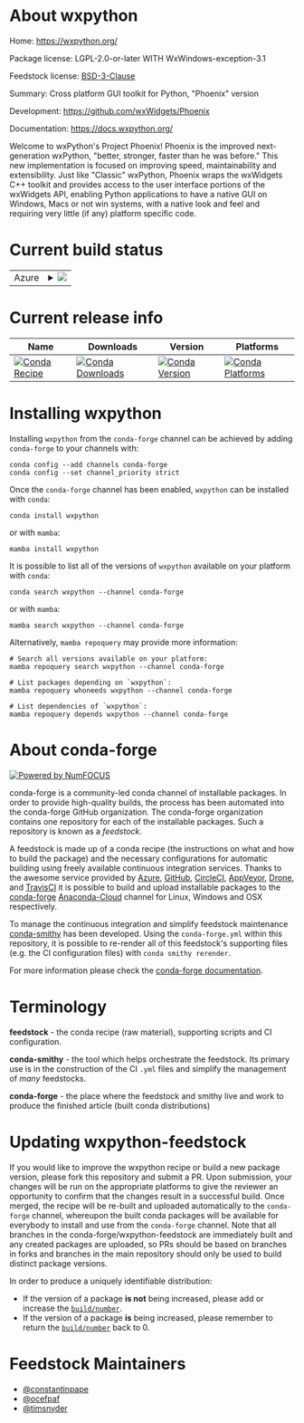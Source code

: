 About wxpython
==============

Home: https://wxpython.org/

Package license: LGPL-2.0-or-later WITH WxWindows-exception-3.1

Feedstock license: [BSD-3-Clause](https://github.com/conda-forge/wxpython-feedstock/blob/main/LICENSE.txt)

Summary: Cross platform GUI toolkit for Python, "Phoenix" version

Development: https://github.com/wxWidgets/Phoenix

Documentation: https://docs.wxpython.org/

Welcome to wxPython's Project Phoenix! Phoenix is the improved next-generation
wxPython, "better, stronger, faster than he was before." This new
implementation is focused on improving speed, maintainability and
extensibility. Just like "Classic" wxPython, Phoenix wraps the wxWidgets C++
toolkit and provides access to the user interface portions of the wxWidgets
API, enabling Python applications to have a native GUI on Windows, Macs or
not win systems, with a native look and feel and requiring very little (if any)
platform specific code.


Current build status
====================


<table>
    
  <tr>
    <td>Azure</td>
    <td>
      <details>
        <summary>
          <a href="https://dev.azure.com/conda-forge/feedstock-builds/_build/latest?definitionId=2149&branchName=main">
            <img src="https://dev.azure.com/conda-forge/feedstock-builds/_apis/build/status/wxpython-feedstock?branchName=main">
          </a>
        </summary>
        <table>
          <thead><tr><th>Variant</th><th>Status</th></tr></thead>
          <tbody><tr>
              <td>linux_64_python3.10.____cpython</td>
              <td>
                <a href="https://dev.azure.com/conda-forge/feedstock-builds/_build/latest?definitionId=2149&branchName=main">
                  <img src="https://dev.azure.com/conda-forge/feedstock-builds/_apis/build/status/wxpython-feedstock?branchName=main&jobName=linux&configuration=linux%20linux_64_python3.10.____cpython" alt="variant">
                </a>
              </td>
            </tr><tr>
              <td>linux_64_python3.8.____cpython</td>
              <td>
                <a href="https://dev.azure.com/conda-forge/feedstock-builds/_build/latest?definitionId=2149&branchName=main">
                  <img src="https://dev.azure.com/conda-forge/feedstock-builds/_apis/build/status/wxpython-feedstock?branchName=main&jobName=linux&configuration=linux%20linux_64_python3.8.____cpython" alt="variant">
                </a>
              </td>
            </tr><tr>
              <td>linux_64_python3.9.____cpython</td>
              <td>
                <a href="https://dev.azure.com/conda-forge/feedstock-builds/_build/latest?definitionId=2149&branchName=main">
                  <img src="https://dev.azure.com/conda-forge/feedstock-builds/_apis/build/status/wxpython-feedstock?branchName=main&jobName=linux&configuration=linux%20linux_64_python3.9.____cpython" alt="variant">
                </a>
              </td>
            </tr><tr>
              <td>osx_64_python3.10.____cpython</td>
              <td>
                <a href="https://dev.azure.com/conda-forge/feedstock-builds/_build/latest?definitionId=2149&branchName=main">
                  <img src="https://dev.azure.com/conda-forge/feedstock-builds/_apis/build/status/wxpython-feedstock?branchName=main&jobName=osx&configuration=osx%20osx_64_python3.10.____cpython" alt="variant">
                </a>
              </td>
            </tr><tr>
              <td>osx_64_python3.8.____cpython</td>
              <td>
                <a href="https://dev.azure.com/conda-forge/feedstock-builds/_build/latest?definitionId=2149&branchName=main">
                  <img src="https://dev.azure.com/conda-forge/feedstock-builds/_apis/build/status/wxpython-feedstock?branchName=main&jobName=osx&configuration=osx%20osx_64_python3.8.____cpython" alt="variant">
                </a>
              </td>
            </tr><tr>
              <td>osx_64_python3.9.____cpython</td>
              <td>
                <a href="https://dev.azure.com/conda-forge/feedstock-builds/_build/latest?definitionId=2149&branchName=main">
                  <img src="https://dev.azure.com/conda-forge/feedstock-builds/_apis/build/status/wxpython-feedstock?branchName=main&jobName=osx&configuration=osx%20osx_64_python3.9.____cpython" alt="variant">
                </a>
              </td>
            </tr><tr>
              <td>osx_arm64_python3.10.____cpython</td>
              <td>
                <a href="https://dev.azure.com/conda-forge/feedstock-builds/_build/latest?definitionId=2149&branchName=main">
                  <img src="https://dev.azure.com/conda-forge/feedstock-builds/_apis/build/status/wxpython-feedstock?branchName=main&jobName=osx&configuration=osx%20osx_arm64_python3.10.____cpython" alt="variant">
                </a>
              </td>
            </tr><tr>
              <td>osx_arm64_python3.8.____cpython</td>
              <td>
                <a href="https://dev.azure.com/conda-forge/feedstock-builds/_build/latest?definitionId=2149&branchName=main">
                  <img src="https://dev.azure.com/conda-forge/feedstock-builds/_apis/build/status/wxpython-feedstock?branchName=main&jobName=osx&configuration=osx%20osx_arm64_python3.8.____cpython" alt="variant">
                </a>
              </td>
            </tr><tr>
              <td>osx_arm64_python3.9.____cpython</td>
              <td>
                <a href="https://dev.azure.com/conda-forge/feedstock-builds/_build/latest?definitionId=2149&branchName=main">
                  <img src="https://dev.azure.com/conda-forge/feedstock-builds/_apis/build/status/wxpython-feedstock?branchName=main&jobName=osx&configuration=osx%20osx_arm64_python3.9.____cpython" alt="variant">
                </a>
              </td>
            </tr><tr>
              <td>win_64_python3.10.____cpython</td>
              <td>
                <a href="https://dev.azure.com/conda-forge/feedstock-builds/_build/latest?definitionId=2149&branchName=main">
                  <img src="https://dev.azure.com/conda-forge/feedstock-builds/_apis/build/status/wxpython-feedstock?branchName=main&jobName=win&configuration=win%20win_64_python3.10.____cpython" alt="variant">
                </a>
              </td>
            </tr><tr>
              <td>win_64_python3.8.____cpython</td>
              <td>
                <a href="https://dev.azure.com/conda-forge/feedstock-builds/_build/latest?definitionId=2149&branchName=main">
                  <img src="https://dev.azure.com/conda-forge/feedstock-builds/_apis/build/status/wxpython-feedstock?branchName=main&jobName=win&configuration=win%20win_64_python3.8.____cpython" alt="variant">
                </a>
              </td>
            </tr><tr>
              <td>win_64_python3.9.____cpython</td>
              <td>
                <a href="https://dev.azure.com/conda-forge/feedstock-builds/_build/latest?definitionId=2149&branchName=main">
                  <img src="https://dev.azure.com/conda-forge/feedstock-builds/_apis/build/status/wxpython-feedstock?branchName=main&jobName=win&configuration=win%20win_64_python3.9.____cpython" alt="variant">
                </a>
              </td>
            </tr>
          </tbody>
        </table>
      </details>
    </td>
  </tr>
</table>

Current release info
====================

| Name | Downloads | Version | Platforms |
| --- | --- | --- | --- |
| [![Conda Recipe](https://img.shields.io/badge/recipe-wxpython-green.svg)](https://anaconda.org/conda-forge/wxpython) | [![Conda Downloads](https://img.shields.io/conda/dn/conda-forge/wxpython.svg)](https://anaconda.org/conda-forge/wxpython) | [![Conda Version](https://img.shields.io/conda/vn/conda-forge/wxpython.svg)](https://anaconda.org/conda-forge/wxpython) | [![Conda Platforms](https://img.shields.io/conda/pn/conda-forge/wxpython.svg)](https://anaconda.org/conda-forge/wxpython) |

Installing wxpython
===================

Installing `wxpython` from the `conda-forge` channel can be achieved by adding `conda-forge` to your channels with:

```
conda config --add channels conda-forge
conda config --set channel_priority strict
```

Once the `conda-forge` channel has been enabled, `wxpython` can be installed with `conda`:

```
conda install wxpython
```

or with `mamba`:

```
mamba install wxpython
```

It is possible to list all of the versions of `wxpython` available on your platform with `conda`:

```
conda search wxpython --channel conda-forge
```

or with `mamba`:

```
mamba search wxpython --channel conda-forge
```

Alternatively, `mamba repoquery` may provide more information:

```
# Search all versions available on your platform:
mamba repoquery search wxpython --channel conda-forge

# List packages depending on `wxpython`:
mamba repoquery whoneeds wxpython --channel conda-forge

# List dependencies of `wxpython`:
mamba repoquery depends wxpython --channel conda-forge
```


About conda-forge
=================

[![Powered by
NumFOCUS](https://img.shields.io/badge/powered%20by-NumFOCUS-orange.svg?style=flat&colorA=E1523D&colorB=007D8A)](https://numfocus.org)

conda-forge is a community-led conda channel of installable packages.
In order to provide high-quality builds, the process has been automated into the
conda-forge GitHub organization. The conda-forge organization contains one repository
for each of the installable packages. Such a repository is known as a *feedstock*.

A feedstock is made up of a conda recipe (the instructions on what and how to build
the package) and the necessary configurations for automatic building using freely
available continuous integration services. Thanks to the awesome service provided by
[Azure](https://azure.microsoft.com/en-us/services/devops/), [GitHub](https://github.com/),
[CircleCI](https://circleci.com/), [AppVeyor](https://www.appveyor.com/),
[Drone](https://cloud.drone.io/welcome), and [TravisCI](https://travis-ci.com/)
it is possible to build and upload installable packages to the
[conda-forge](https://anaconda.org/conda-forge) [Anaconda-Cloud](https://anaconda.org/)
channel for Linux, Windows and OSX respectively.

To manage the continuous integration and simplify feedstock maintenance
[conda-smithy](https://github.com/conda-forge/conda-smithy) has been developed.
Using the ``conda-forge.yml`` within this repository, it is possible to re-render all of
this feedstock's supporting files (e.g. the CI configuration files) with ``conda smithy rerender``.

For more information please check the [conda-forge documentation](https://conda-forge.org/docs/).

Terminology
===========

**feedstock** - the conda recipe (raw material), supporting scripts and CI configuration.

**conda-smithy** - the tool which helps orchestrate the feedstock.
                   Its primary use is in the construction of the CI ``.yml`` files
                   and simplify the management of *many* feedstocks.

**conda-forge** - the place where the feedstock and smithy live and work to
                  produce the finished article (built conda distributions)


Updating wxpython-feedstock
===========================

If you would like to improve the wxpython recipe or build a new
package version, please fork this repository and submit a PR. Upon submission,
your changes will be run on the appropriate platforms to give the reviewer an
opportunity to confirm that the changes result in a successful build. Once
merged, the recipe will be re-built and uploaded automatically to the
`conda-forge` channel, whereupon the built conda packages will be available for
everybody to install and use from the `conda-forge` channel.
Note that all branches in the conda-forge/wxpython-feedstock are
immediately built and any created packages are uploaded, so PRs should be based
on branches in forks and branches in the main repository should only be used to
build distinct package versions.

In order to produce a uniquely identifiable distribution:
 * If the version of a package **is not** being increased, please add or increase
   the [``build/number``](https://docs.conda.io/projects/conda-build/en/latest/resources/define-metadata.html#build-number-and-string).
 * If the version of a package **is** being increased, please remember to return
   the [``build/number``](https://docs.conda.io/projects/conda-build/en/latest/resources/define-metadata.html#build-number-and-string)
   back to 0.

Feedstock Maintainers
=====================

* [@constantinpape](https://github.com/constantinpape/)
* [@ocefpaf](https://github.com/ocefpaf/)
* [@timsnyder](https://github.com/timsnyder/)

